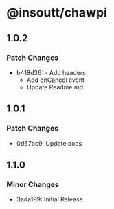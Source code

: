# @insoutt/chawpi

## 1.0.2

### Patch Changes

- b418d36: - Add headers
  - Add onCancel event
  - Update Readme.md

## 1.0.1

### Patch Changes

- 0d67bc9: Update docs

## 1.1.0

### Minor Changes

- 3ada199: Initial Release
